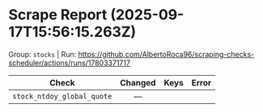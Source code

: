 # Scrape Report (2025-09-17T15:56:15.263Z)

Group: `stocks`  |  Run: https://github.com/AlbertoRoca96/scraping-checks-scheduler/actions/runs/17803371717

| Check | Changed | Keys | Error |
|---|:---:|:--|:--|
| `stock_ntdoy_global_quote` | — |  |  |
